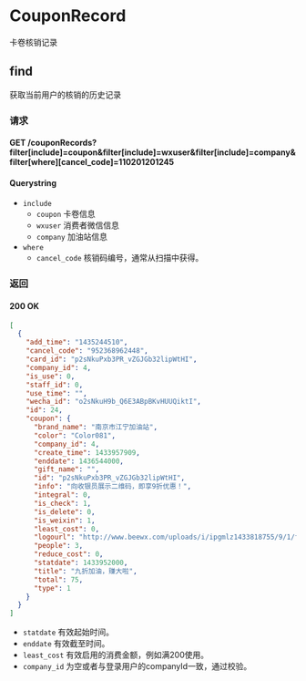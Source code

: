 # CouponRecord
卡卷核销记录

## find
获取当前用户的核销的历史记录

### 请求
#### GET /couponRecords?filter[include]=coupon&filter[include]=wxuser&filter[include]=company&filter[where][cancel_code]=110201201245
#### Querystring
* `include`
	* `coupon` 卡卷信息
	* `wxuser` 消费者微信信息
	* `company` 加油站信息
*	`where`
	*	`cancel_code`	核销码编号，通常从扫描中获得。

### 返回

#### 200 OK

```json
[
  {
    "add_time": "1435244510",
    "cancel_code": "952368962448",
    "card_id": "p2sNkuPxb3PR_vZGJGb32lipWtHI",
    "company_id": 4,
    "is_use": 0,
    "staff_id": 0,
    "use_time": "",
    "wecha_id": "o2sNkuH9b_Q6E3ABpBKvHUUQiktI",
    "id": 24,
    "coupon": {
      "brand_name": "南京市江宁加油站",
      "color": "Color081",
      "company_id": 4,
      "create_time": 1433957909,
      "enddate": 1436544000,
      "gift_name": "",
      "id": "p2sNkuPxb3PR_vZGJGb32lipWtHI",
      "info": "向收银员展示二维码，即享9折优惠！",
      "integral": 0,
      "is_check": 1,
      "is_delete": 0,
      "is_weixin": 1,
      "least_cost": 0,
      "logourl": "http://www.beewx.com/uploads/i/ipgmlz1433818755/9/1/f/1/thumb_557853ebb0ab0.png",
      "people": 3,
      "reduce_cost": 0,
      "statdate": 1433952000,
      "title": "九折加油，赚大啦",
      "total": 75,
      "type": 1
    }
  }
]
```

* `statdate` 有效起始时间。
* `enddate`	有效截至时间。
* `least_cost`	有效启用的消费金额，例如满200使用。
* `company_id`	为空或者与登录用户的companyId一致，通过校验。
